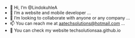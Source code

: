 - 👋 Hi, I’m @LindokuhleA
- 👀 I’m a website and mobile developer ... 
- 💞️ I’m looking to collaborate with anyone or any company ...
- 📫 You can reach me at aatechsolutions@hotmail.com ...
- 👀 You can check my website techsolutionsaa.github.io


<!---
LindokuhleA/LindokuhleA is a ✨ special ✨ repository because its `README.md` (this file) appears on your GitHub profile.
You can click the Preview link to take a look at your changes.
--->
